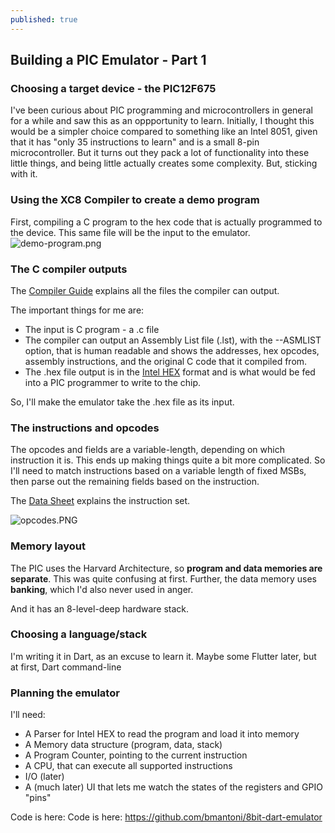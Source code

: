 ```yaml
---
published: true
---
```

## Building a PIC Emulator - Part 1

### Choosing a target device - the PIC12F675
I've been curious about PIC programming and microcontrollers in general for a while and saw this as an oppportunity to learn. Initially, I thought this would be a simpler choice compared to something like an Intel 8051, given that it has "only 35 instructions to learn" and is a small 8-pin microcontroller. But it turns out they pack a lot of functionality into these little things, and being little actually creates some complexity. But, sticking with it.

### Using the XC8 Compiler to create a demo program
First, compiling a C program to the hex code that is actually programmed to the device. This same file will be the input to the emulator.
![demo-program.png]({{site.baseurl}}/media/demo-program.png)

### The C compiler outputs
The [Compiler Guide](https://ww1.microchip.com/downloads/en/DeviceDoc/52053B.pdf) explains all the files the compiler can output.

The important things for me are:
* The input is C program - a .c file
* The compiler can output an Assembly List file (.lst), with the --ASMLIST option, that is human readable and shows the addresses, hex opcodes, assembly instructions, and the original C code that it compiled from.
* The .hex file output is in the [Intel HEX](https://en.wikipedia.org/wiki/Intel_HEX) format and is what would be fed into a PIC programmer to write to the chip.

So, I'll make the emulator take the .hex file as its input.

### The instructions and opcodes
The opcodes and fields are a variable-length, depending on which instruction it is. This ends up making things quite a bit more complicated. So I'll need to match instructions based on a variable length of fixed MSBs, then parse out the remaining fields based on the instruction.

The [Data Sheet](http://ww1.microchip.com/downloads/en/DeviceDoc/41190G.pdf) explains the instruction set.

![opcodes.PNG]({{site.baseurl}}/media/opcodes.PNG)

### Memory layout
The PIC uses the Harvard Architecture, so **program and data memories are separate**. This was quite confusing at first. Further, the data memory uses **banking**, which I'd also never used in anger.

And it has an 8-level-deep hardware stack.

### Choosing a language/stack
I'm writing it in Dart, as an excuse to learn it. Maybe some Flutter later, but at first, Dart command-line

### Planning the emulator
I'll need:
* A Parser for Intel HEX to read the program and load it into memory
* A Memory data structure (program, data, stack)
* A Program Counter, pointing to the current instruction
* A CPU, that can execute all supported instructions
* I/O (later)
* A (much later) UI that lets me watch the states of the registers and GPIO "pins"

Code is here: Code is here: https://github.com/bmantoni/8bit-dart-emulator